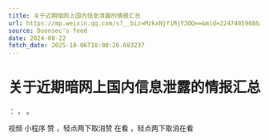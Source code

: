 ```yaml
---
title: 关于近期暗网上国内信息泄露的情报汇总
url: https://mp.weixin.qq.com/s?__biz=MzkxNjY1MjY3OQ==&mid=2247485968&idx=1&sn=c413741a68189167813eb9068423c42f
source: Doonsec's feed
date: 2024-08-22
fetch_date: 2025-10-06T18:00:26.683237
---
```


# 关于近期暗网上国内信息泄露的情报汇总

：
，
。

视频
小程序
赞
，轻点两下取消赞
在看
，轻点两下取消在看